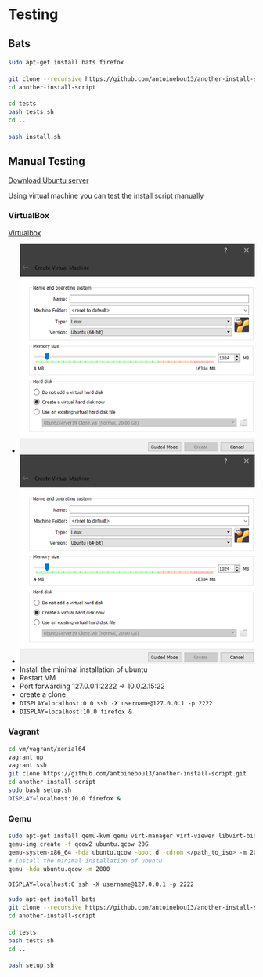 # Testing

## Bats

```bash
sudo apt-get install bats firefox

git clone --recursive https://github.com/antoinebou13/another-install-script.git
cd another-install-script

cd tests
bash tests.sh
cd ..

bash install.sh
```

## Manual Testing

[Download Ubuntu server](https://ubuntu.com/download/server)

Using virtual machine you can test the install script manually

### VirtualBox

[Virtualbox](https://www.virtualbox.org/wiki/Downloads)

- ![Create virtualbox vm](images/virtualbox_create_vm.png)
- ![Add iso to vm](images/virtualbox_create_vm.png)
- Install the minimal installation of ubuntu
- Restart VM
- Port forwarding 127.0.0.1:2222 -> 10.0.2.15:22
- create a clone
- `DISPLAY=localhost:0.0 ssh -X username@127.0.0.1 -p 2222`
- `DISPLAY=localhost:10.0 firefox &`

### Vagrant

```bash
cd vm/vagrant/xenial64
vagrant up
vagrant ssh
git clone https://github.com/antoinebou13/another-install-script.git
cd another-install-script
sudo bash setup.sh
DISPLAY=localhost:10.0 firefox &
```

### Qemu

```bash
sudo apt-get install qemu-kvm qemu virt-manager virt-viewer libvirt-bin
qemu-img create -f qcow2 ubuntu.qcow 20G
qemu-system-x86_64 -hda ubuntu.qcow -boot d -cdrom </path_to_iso> -m 2000 -redir tcp:2222::22
# Install the minimal installation of ubuntu
qemu -hda ubuntu.qcow -m 2000
```

`DISPLAY=localhost:0 ssh -X username@127.0.0.1 -p 2222`

```bash
sudo apt-get install bats
git clone --recursive https://github.com/antoinebou13/another-install-script.git
cd another-install-script

cd tests
bash tests.sh
cd ..

bash setup.sh
```
